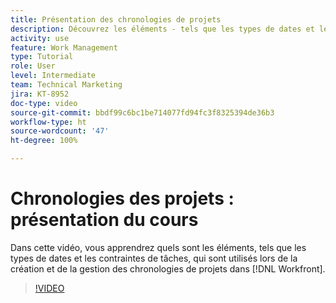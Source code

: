```yaml
---
title: Présentation des chronologies de projets
description: Découvrez les éléments - tels que les types de dates et les contraintes de tâches - qui sont utilisés lors de l’élaboration et de la gestion des chronologies de projets dans  [!DNL  Workfront].
activity: use
feature: Work Management
type: Tutorial
role: User
level: Intermediate
team: Technical Marketing
jira: KT-8952
doc-type: video
source-git-commit: bbdf99c6bc1be714077fd94fc3f8325394de36b3
workflow-type: ht
source-wordcount: '47'
ht-degree: 100%

---
```


# Chronologies des projets : présentation du cours

Dans cette vidéo, vous apprendrez quels sont les éléments, tels que les types de dates et les contraintes de tâches, qui sont utilisés lors de la création et de la gestion des chronologies de projets dans [!DNL  Workfront].

>[!VIDEO](https://video.tv.adobe.com/v/335212/?quality=12&learn=on&enablevpops=1)
